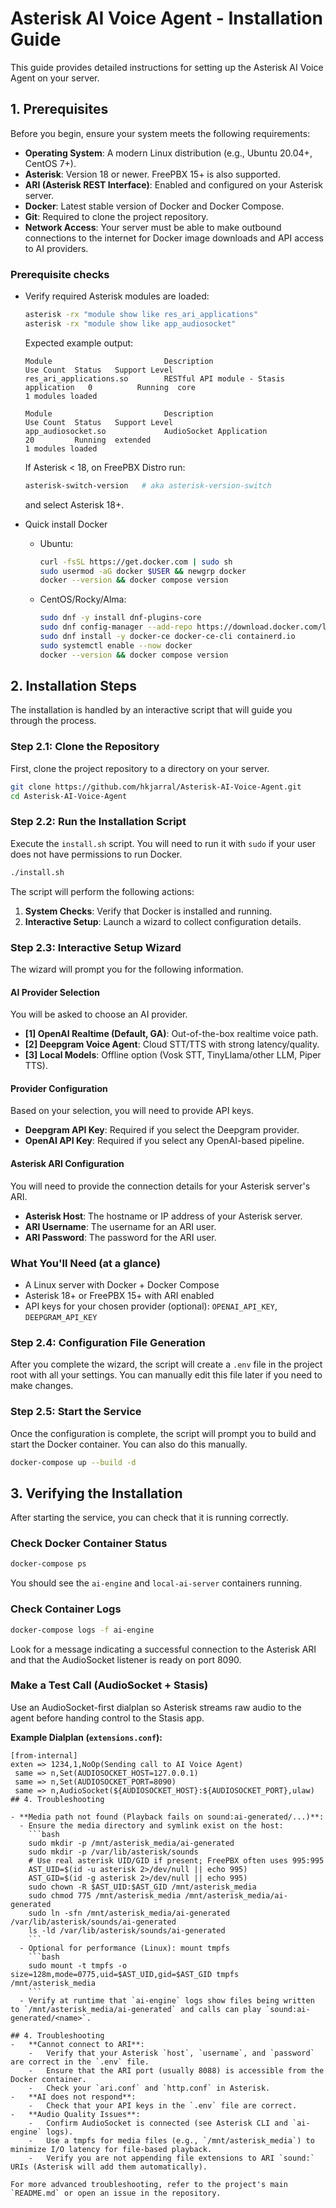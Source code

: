 # Asterisk AI Voice Agent - Installation Guide

This guide provides detailed instructions for setting up the Asterisk AI Voice Agent on your server.

## 1. Prerequisites

Before you begin, ensure your system meets the following requirements:

-   **Operating System**: A modern Linux distribution (e.g., Ubuntu 20.04+, CentOS 7+).
-   **Asterisk**: Version 18 or newer. FreePBX 15+ is also supported.
-   **ARI (Asterisk REST Interface)**: Enabled and configured on your Asterisk server.
-   **Docker**: Latest stable version of Docker and Docker Compose.
-   **Git**: Required to clone the project repository.
-   **Network Access**: Your server must be able to make outbound connections to the internet for Docker image downloads and API access to AI providers.

### Prerequisite checks

- Verify required Asterisk modules are loaded:
  ```bash
  asterisk -rx "module show like res_ari_applications"
  asterisk -rx "module show like app_audiosocket"
  ```
  Expected example output:
  ```
  Module                         Description                               Use Count  Status   Support Level
  res_ari_applications.so        RESTful API module - Stasis application   0          Running  core
  1 modules loaded

  Module                         Description                               Use Count  Status   Support Level
  app_audiosocket.so             AudioSocket Application                    20         Running  extended
  1 modules loaded
  ```
  If Asterisk < 18, on FreePBX Distro run:
  ```bash
  asterisk-switch-version   # aka asterisk-version-switch
  ```
  and select Asterisk 18+.

- Quick install Docker
  - Ubuntu:
    ```bash
    curl -fsSL https://get.docker.com | sudo sh
    sudo usermod -aG docker $USER && newgrp docker
    docker --version && docker compose version
    ```
  - CentOS/Rocky/Alma:
    ```bash
    sudo dnf -y install dnf-plugins-core
    sudo dnf config-manager --add-repo https://download.docker.com/linux/centos/docker-ce.repo
    sudo dnf install -y docker-ce docker-ce-cli containerd.io
    sudo systemctl enable --now docker
    docker --version && docker compose version
    ```

## 2. Installation Steps

The installation is handled by an interactive script that will guide you through the process.

### Step 2.1: Clone the Repository

First, clone the project repository to a directory on your server.

```bash
git clone https://github.com/hkjarral/Asterisk-AI-Voice-Agent.git
cd Asterisk-AI-Voice-Agent
```

### Step 2.2: Run the Installation Script

Execute the `install.sh` script. You will need to run it with `sudo` if your user does not have permissions to run Docker.

```bash
./install.sh
```

The script will perform the following actions:

1.  **System Checks**: Verify that Docker is installed and running.
2.  **Interactive Setup**: Launch a wizard to collect configuration details.

### Step 2.3: Interactive Setup Wizard

The wizard will prompt you for the following information.

#### AI Provider Selection

You will be asked to choose an AI provider.

-   **[1] OpenAI Realtime (Default, GA)**: Out-of-the-box realtime voice path.
-   **[2] Deepgram Voice Agent**: Cloud STT/TTS with strong latency/quality.
-   **[3] Local Models**: Offline option (Vosk STT, TinyLlama/other LLM, Piper TTS).

#### Provider Configuration

Based on your selection, you will need to provide API keys.

-   **Deepgram API Key**: Required if you select the Deepgram provider.
-   **OpenAI API Key**: Required if you select any OpenAI-based pipeline.

#### Asterisk ARI Configuration

You will need to provide the connection details for your Asterisk server's ARI.

-   **Asterisk Host**: The hostname or IP address of your Asterisk server.
-   **ARI Username**: The username for an ARI user.
-   **ARI Password**: The password for the ARI user.

### What You'll Need (at a glance)

- A Linux server with Docker + Docker Compose
- Asterisk 18+ or FreePBX 15+ with ARI enabled
- API keys for your chosen provider (optional): `OPENAI_API_KEY`, `DEEPGRAM_API_KEY`

### Step 2.4: Configuration File Generation

After you complete the wizard, the script will create a `.env` file in the project root with all your settings. You can manually edit this file later if you need to make changes.

### Step 2.5: Start the Service

Once the configuration is complete, the script will prompt you to build and start the Docker container. You can also do this manually.

```bash
docker-compose up --build -d
```

## 3. Verifying the Installation

After starting the service, you can check that it is running correctly.

### Check Docker Container Status

```bash
docker-compose ps
```

You should see the `ai-engine` and `local-ai-server` containers running.

### Check Container Logs

```bash
docker-compose logs -f ai-engine
```

Look for a message indicating a successful connection to the Asterisk ARI and that the AudioSocket listener is ready on port 8090.

### Make a Test Call (AudioSocket + Stasis)

Use an AudioSocket-first dialplan so Asterisk streams raw audio to the agent before handing control to the Stasis app.

**Example Dialplan (`extensions.conf`):**

```
[from-internal]
exten => 1234,1,NoOp(Sending call to AI Voice Agent)
 same => n,Set(AUDIOSOCKET_HOST=127.0.0.1)
 same => n,Set(AUDIOSOCKET_PORT=8090)
 same => n,AudioSocket(${AUDIOSOCKET_HOST}:${AUDIOSOCKET_PORT},ulaw)
## 4. Troubleshooting

- **Media path not found (Playback fails on sound:ai-generated/...)**:
  - Ensure the media directory and symlink exist on the host:
    ```bash
    sudo mkdir -p /mnt/asterisk_media/ai-generated
    sudo mkdir -p /var/lib/asterisk/sounds
    # Use real asterisk UID/GID if present; FreePBX often uses 995:995
    AST_UID=$(id -u asterisk 2>/dev/null || echo 995)
    AST_GID=$(id -g asterisk 2>/dev/null || echo 995)
    sudo chown -R $AST_UID:$AST_GID /mnt/asterisk_media
    sudo chmod 775 /mnt/asterisk_media /mnt/asterisk_media/ai-generated
    sudo ln -sfn /mnt/asterisk_media/ai-generated /var/lib/asterisk/sounds/ai-generated
    ls -ld /var/lib/asterisk/sounds/ai-generated
    ```
  - Optional for performance (Linux): mount tmpfs
    ```bash
    sudo mount -t tmpfs -o size=128m,mode=0775,uid=$AST_UID,gid=$AST_GID tmpfs /mnt/asterisk_media
    ```
  - Verify at runtime that `ai-engine` logs show files being written to `/mnt/asterisk_media/ai-generated` and calls can play `sound:ai-generated/<name>`.

## 4. Troubleshooting
-   **Cannot connect to ARI**:
    -   Verify that your Asterisk `host`, `username`, and `password` are correct in the `.env` file.
    -   Ensure that the ARI port (usually 8088) is accessible from the Docker container.
    -   Check your `ari.conf` and `http.conf` in Asterisk.
-   **AI does not respond**:
    -   Check that your API keys in the `.env` file are correct.
-   **Audio Quality Issues**:
    -   Confirm AudioSocket is connected (see Asterisk CLI and `ai-engine` logs).
    -   Use a tmpfs for media files (e.g., `/mnt/asterisk_media`) to minimize I/O latency for file-based playback.
    -   Verify you are not appending file extensions to ARI `sound:` URIs (Asterisk will add them automatically).

For more advanced troubleshooting, refer to the project's main `README.md` or open an issue in the repository.
